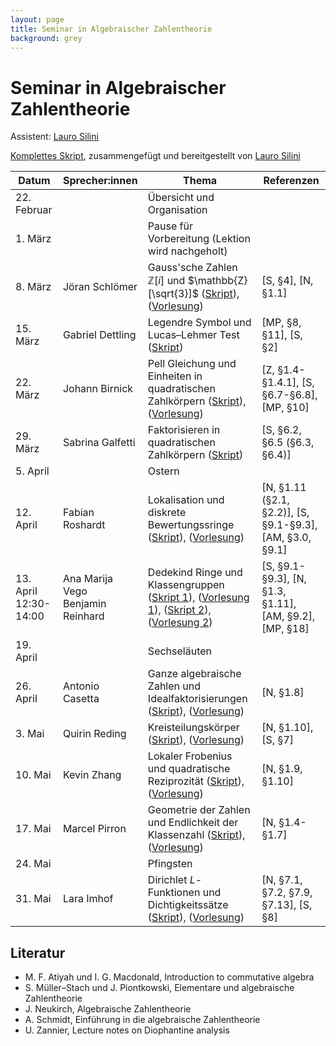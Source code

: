 ```yaml
---
layout: page
title: Seminar in Algebraischer Zahlentheorie
background: grey
---
```


# Seminar in Algebraischer Zahlentheorie

Assistent: [Lauro Silini](https://math.ethz.ch/the-department/people.html?u=lsilini)

[Komplettes Skript](/AlgZTFiles/Notes.pdf), zusammengefügt und bereitgestellt von [Lauro Silini](https://math.ethz.ch/the-department/people.html?u=lsilini)

| Datum | Sprecher:innen | Thema | Referenzen |
| ----- | -------------- | ----- | ---------- |
| 22. Februar  | | Übersicht und Organisation |  |
| 1. März | | Pause für Vorbereitung (Lektion wird nachgeholt) |   |
| 8. März | Jöran Schlömer | Gauss'sche Zahlen $\mathbb{Z}[i]$ und $\mathbb{Z}[\sqrt{3}]$ \([Skript](AlgZTFiles/Skript_1.pdf)\), \([Vorlesung](AlgZTFiles/Vorlesung_1.pdf)\) | \[S, §4\], \[N, §1.1\]  |
| 15. März | Gabriel Dettling | Legendre Symbol und Lucas–Lehmer Test \([Skript](AlgZTFiles/Skript_2.pdf)\) | \[MP, §8, §11\], \[S, §2\] |
| 22. März | Johann Birnick | Pell Gleichung und Einheiten in quadratischen Zahlkörpern \([Skript](AlgZTFiles/Skript_3.pdf)\), \([Vorlesung](AlgZTFiles/Vorlesung_3.pdf)\) | \[Z, §1.4-§1.4.1\], \[S, §6.7-§6.8\], \[MP, §10\] |
| 29. März | Sabrina Galfetti | Faktorisieren in quadratischen Zahlkörpern \([Skript](AlgZTFiles/Skript_4.pdf)\) | \[S, §6.2, §6.5 (§6.3, §6.4)\] |
| 5. April | | Ostern | |
| 12. April | Fabian Roshardt | Lokalisation und diskrete Bewertungssringe \([Skript](AlgZTFiles/Skript_5.pdf)\), \([Vorlesung](AlgZTFiles/Vorlesung_5.pdf)\) | \[N, §1.11 (§2.1, §2.2)\], \[S, §9.1-§9.3\], \[AM, §3.0, §9.1\] |
| 13. April 12:30-14:00| Ana Marija Vego <br> Benjamin Reinhard | Dedekind Ringe und Klassengruppen \([Skript 1](AlgZTFiles/Skript_6a.pdf)\), \([Vorlesung 1](AlgZTFiles/Vorlesung_6a.pdf)\), \([Skript 2](AlgZTFiles/Skript_6b.pdf)\), \([Vorlesung 2](AlgZTFiles/Vorlesung_6b.pdf)\) |  \[S, §9.1-§9.3\], \[N, §1.3, §1.11\], \[AM, §9.2\], \[MP, §18\] |
| 19. April | | Sechseläuten | |
| 26. April | Antonio Casetta | Ganze algebraische Zahlen und Idealfaktorisierungen \([Skript](AlgZTFiles/Skript_7.pdf)\), \([Vorlesung](AlgZTFiles/Vorlesung_7.pdf)\) | \[N, §1.8\] |
| 3. Mai | Quirin Reding | Kreisteilungskörper \([Skript](AlgZTFiles/Skript_8.pdf)\), \([Vorlesung](AlgZTFiles/Vorlesung_8.pdf)\) | \[N, §1.10\], \[S, §7\]  |
| 10. Mai | Kevin Zhang | Lokaler Frobenius und quadratische Reziprozität \([Skript](AlgZTFiles/Skript_9.pdf)\), \([Vorlesung](AlgZTFiles/Vorlesung_9.pdf)\) | \[N, §1.9, §1.10\] |
| 17. Mai | Marcel Pirron | Geometrie der Zahlen und Endlichkeit der Klassenzahl \([Skript](AlgZTFiles/Skript_10.pdf)\), \([Vorlesung](AlgZTFiles/Vorlesung_10.pdf)\) | \[N, §1.4-§1.7\] |
| 24. Mai | | Pfingsten | |
| 31. Mai | Lara Imhof | Dirichlet $L$-Funktionen und Dichtigkeitssätze \([Skript](AlgZTFiles/Skript_11.pdf)\), \([Vorlesung](AlgZTFiles/Vorlesung_11.pdf)\) | \[N, §7.1, §7.2, §7.9, §7.13\], \[S, §8\] |



## Literatur

- M. F. Atiyah und I. G. Macdonald, Introduction to commutative algebra
- S. Müller–Stach und J. Piontkowski, Elementare und algebraische Zahlentheorie
- J. Neukirch, Algebraische Zahlentheorie
- A. Schmidt, Einführung in die algebraische Zahlentheorie
- U. Zannier, Lecture notes on Diophantine analysis
